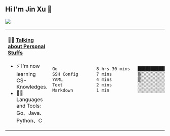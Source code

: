 
## Hi I'm Jin Xu 👋
![](https://komarev.com/ghpvc/?username=jiayouxujin&color=brightgreen&label=PROFILE+VIEWS)



<table align="center">
<tr>
<td valign="top" width="60%">

#### 🏋️‍♀️ <a href="https://github.com/jiayouxujin" target="_blank">Talking about Personal Stuffs</a>
<!-- recent_releases starts -->

- ⚡  I'm now learning CS-Knowledges.  
- 🏊‍♂️ Languages and Tools: Go、Java、Python、C
<!-- recent_releases ends -->
</td>
<td>
 
<!--START_SECTION:waka-->

```txt
Go               8 hrs 30 mins   ████████████████████████▒   96.91 %
SSH Config       7 mins          ▒░░░░░░░░░░░░░░░░░░░░░░░░   01.40 %
YAML             4 mins          ▒░░░░░░░░░░░░░░░░░░░░░░░░   00.79 %
Text             2 mins          ░░░░░░░░░░░░░░░░░░░░░░░░░   00.48 %
Markdown         1 min           ░░░░░░░░░░░░░░░░░░░░░░░░░   00.24 %
```

<!--END_SECTION:waka-->
 
</td>
</tr>
</table>





